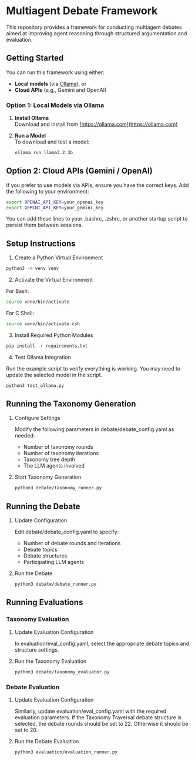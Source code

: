 # Multiagent Debate Framework

This repository provides a framework for conducting multiagent debates aimed at improving agent reasoning through structured argumentation and evaluation.

## Getting Started

You can run this framework using either:

- **Local models** (via [Ollama](https://ollama.com)), or  
- **Cloud APIs** (e.g., Gemini and OpenAI)

### Option 1: Local Models via Ollama

1. **Install Ollama**  
   Download and install from [https://ollama.com](https://ollama.com)

2. **Run a Model**  
   To download and test a model:
   ```bash
   ollama run llama3.2:3b
   ```

## Option 2: Cloud APIs (Gemini / OpenAI)

If you prefer to use models via APIs, ensure you have the correct keys. Add the following to your environment:

```bash
export OPENAI_API_KEY=your_openai_key
export GEMINI_API_KEY=your_gemini_key
```

You can add these lines to your .bashrc, .zshrc, or another startup script to persist them between sessions.

## Setup Instructions

1. Create a Python Virtual Environment

```bash
python3 -m venv venv
```

2. Activate the Virtual Environment

For Bash:

```bash
source venv/bin/activate
```

For C Shell:

```bash
source venv/bin/activate.csh
```

3. Install Required Python Modules

```bash
pip install -r requirements.txt
```

4. Test Ollama Integration

Run the example script to verify everything is working. You may need to update the selected model in the script.

```bash
python3 test_ollama.py
```

## Running the Taxonomy Generation
1. Configure Settings

    Modify the following parameters in debate/debate_config.yaml as needed:
    - Number of taxonomy rounds
    - Number of taxonomy iterations
    - Taxonomy tree depth
    - The LLM agents involved

3. Start Taxonomy Generation
    ```bash
    python3 debate/taxonomy_runner.py
    ```

## Running the Debate
1. Update Configuration

    Edit debate/debate_config.yaml to specify:
    - Number of debate rounds and iterations
    - Debate topics
    - Debate structures
    - Participating LLM agents

3. Run the Debate
    ```bash
    python3 debate/debate_runner.py
    ```

## Running Evaluations

### Taxonomy Evaluation

1. Update Evaluation Configuration

    In evaluation/eval_config.yaml, select the appropriate debate topics and structure settings.

3. Run the Taxonomy Evaluation
    ```bash
    python3 debate/taxonomy_evaluator.py
    ```

### Debate Evaluation
1. Update Evaluation Configuration

    Similarly, update evaluation/eval_config.yaml with the required evaluation parameters. If the Taxonomy
    Traversal debate structure is selected, the debate rounds should be set to 22. Otherwise it should be set to 20.

3. Run the Debate Evaluation
    ```bash
    python3 evaluation/evaluation_runner.py
    ```
